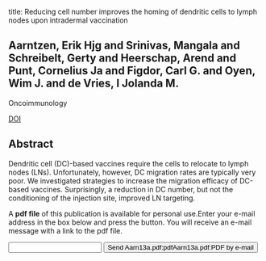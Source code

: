 title: Reducing cell number improves the homing of dendritic cells to lymph nodes upon intradermal vaccination

## Aarntzen, Erik Hjg and Srinivas, Mangala and Schreibelt, Gerty and Heerschap, Arend and Punt, Cornelius Ja and Figdor, Carl G. and Oyen, Wim J. and de Vries, I Jolanda M.
Oncoimmunology

<a href="https://doi.org/10.4161/onci.24661">DOI</a>

## Abstract
Dendritic cell (DC)-based vaccines require the cells to relocate to lymph nodes (LNs). Unfortunately, however, DC migration rates are typically very poor. We investigated strategies to increase the migration efficacy of DC-based vaccines. Surprisingly, a reduction in DC number, but not the conditioning of the injection site, improved LN targeting.

A <b>pdf file</b> of this publication is available for personal use.Enter your e-mail address in the box below and press the button. You will receive an e-mail message with a link to the pdf file.
<form action="sender.php">  <input type="text" name="email">  <input type="submit" value="Send Aarn13a.pdf:pdfAarn13a.pdf:PDF by e-mail"></form>